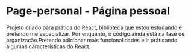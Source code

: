 # Page-personal - Página pessoal


Projeto criado para prática do React, biblioteca que estou estudando e pretendo me especializar. Por enquanto,
o código ainda está na fase de organização.Pretendo adicionar mais funcionalidades e ir práticando algumas características do React. 
